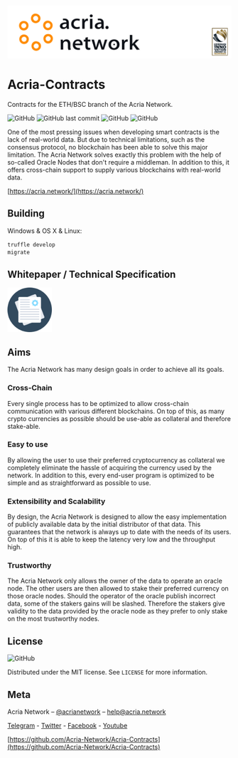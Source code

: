 ![Header](https://github.com/Acria-Network/Acria-Contracts/blob/main/img/github_header_color_2.svg?sanitize=1)

# Acria-Contracts
Contracts for the ETH/BSC branch of the Acria Network.

![GitHub](https://img.shields.io/github/license/Acria-Network/acria-substrate)
![GitHub last commit](https://img.shields.io/github/last-commit/Acria-Network/Acria-Contracts)
![GitHub](https://img.shields.io/badge/Solidity-0.8.2-brightgreen)
![GitHub](https://badgen.net/twitter/follow/acrianetwork)

One of the most pressing issues when developing smart contracts is the lack of real-world data. But due to technical limitations, such as the consensus protocol, no blockchain has been able to solve this major limitation. The Acria Network solves exactly this problem with the help of so-called Oracle Nodes that don't require a middleman. In addition to this, it offers cross-chain support to supply various blockchains with real-world data.

[https://acria.network/](https://acria.network/)

## Building

Windows & OS X & Linux:

```sh
truffle develop
migrate
```

## Whitepaper / Technical Specification

<a href="https://acria.network/whitepaper" target="_blank"><img src="img/documents-document.svg" width="100" height="100" /></a>

## Aims

The Acria Network has many design goals in order to achieve all its goals.

### Cross-Chain

Every single process has to be optimized to allow cross-chain communication with various different blockchains. On top of this, as many crypto currencies as possible should be use-able as collateral and therefore stake-able.

### Easy to use

By allowing the user to use their preferred cryptocurrency as collateral we completely eliminate the hassle of acquiring the currency used by the network. In addition to this, every end-user program is optimized to be simple and as straightforward as possible to use.

### Extensibility and Scalability

By design, the Acria Network is designed to allow the easy implementation of publicly available data by the initial distributor of that data. This guarantees that the network is always up to date with the needs of its users. On top of this it is able to keep the latency very low and the throughput high.

### Trustworthy

The Acria Network only allows the owner of the data to operate an oracle node. The other users are then allowed to stake their preferred currency on those oracle nodes. Should the operator of the oracle publish incorrect data, some of the stakers gains will be slashed. Therefore the stakers give validity to the data provided by the oracle node as they prefer to only stake on the most trustworthy nodes.

## License

![GitHub](https://img.shields.io/github/license/Acria-Network/acria-substrate)

Distributed under the MIT license. See ``LICENSE`` for more information.


## Meta

Acria Network – [@acrianetwork](https://twitter.com/acrianetwork) – help@acria.network

[Telegram](https://t.me/acria_network) - [Twitter](https://twitter.com/acrianetwork) - [Facebook](https://www.facebook.com/Acria-102161605171826) - [Youtube](https://www.youtube.com/channel/UCCoP1eb6cGd7XTq0sAqP7cg)

[https://github.com/Acria-Network/Acria-Contracts](https://github.com/Acria-Network/Acria-Contracts)
